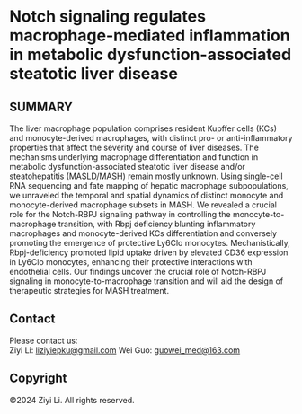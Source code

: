 # Notch signaling regulates macrophage-mediated inflammation in metabolic dysfunction-associated steatotic liver disease

## SUMMARY
The liver macrophage population comprises resident Kupffer cells (KCs) and monocyte-derived macrophages, with distinct pro- or anti-inflammatory properties that affect the severity and course of liver diseases. The mechanisms underlying macrophage differentiation and function in metabolic dysfunction-associated steatotic liver disease and/or steatohepatitis (MASLD/MASH) remain mostly unknown. Using single-cell RNA sequencing and fate mapping of hepatic macrophage subpopulations, we unraveled the temporal and spatial dynamics of distinct monocyte and monocyte-derived macrophage subsets in MASH. We revealed a crucial role for the Notch-RBPJ signaling pathway in controlling the monocyte-to-macrophage transition, with Rbpj deficiency blunting inflammatory macrophages and monocyte-derived KCs differentiation and conversely promoting the emergence of protective Ly6Clo monocytes. Mechanistically, Rbpj-deficiency promoted lipid uptake driven by elevated CD36 expression in Ly6Clo monocytes, enhancing their protective interactions with endothelial cells. Our findings uncover the crucial role of Notch-RBPJ signaling in monocyte-to-macrophage transition and will aid the design of therapeutic strategies for MASH treatment.

## Contact
Please contact us:  
Ziyi Li: liziyiepku@gmail.com
Wei Guo: guowei_med@163.com

## Copyright
©2024 Ziyi Li. All rights reserved.

